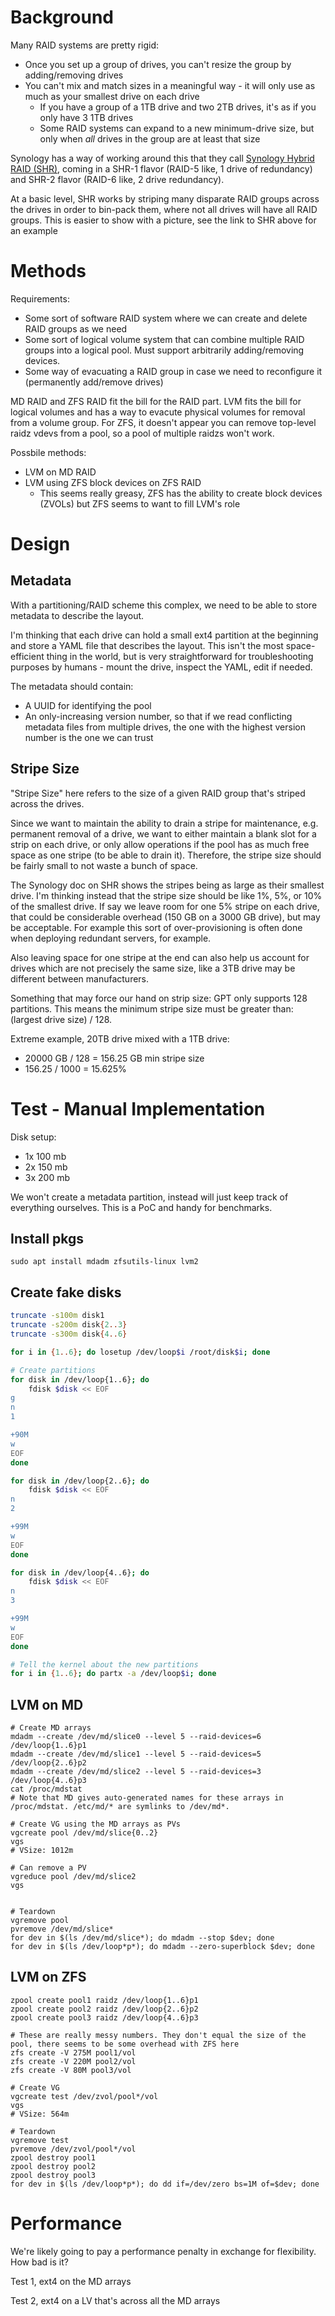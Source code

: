# Background
Many RAID systems are pretty rigid:

* Once you set up a group of drives, you can't resize the group by adding/removing drives
* You can't mix and match sizes in a meaningful way - it will only use as much as your smallest drive on each drive
	* If you have a group of a 1TB drive and two 2TB drives, it's as if you only have 3 1TB drives
	* Some RAID systems can expand to a new minimum-drive size, but only when _all_ drives in the group are at least that size

Synology has a way of working around this that they call [Synology Hybrid RAID (SHR)](https://kb.synology.com/en-us/DSM/tutorial/What_is_Synology_Hybrid_RAID_SHR), coming in a SHR-1 flavor (RAID-5 like, 1 drive of redundancy) and SHR-2 flavor (RAID-6 like, 2 drive redundancy).

At a basic level, SHR works by striping many disparate RAID groups across the drives in order to bin-pack them, where not all drives will have all RAID groups. This is easier to show with a picture, see the link to SHR above for an example


# Methods
Requirements:

- Some sort of software RAID system where we can create and delete RAID groups as we need
- Some sort of logical volume system that can combine multiple RAID groups into a logical pool. Must support arbitrarily adding/removing devices.
- Some way of evacuating a RAID group in case we need to reconfigure it (permanently add/remove drives)

MD RAID and ZFS RAID fit the bill for the RAID part. LVM fits the bill for logical volumes and has a way to evacute physical volumes for removal from a volume group. For ZFS, it doesn't appear you can remove top-level raidz vdevs from a pool, so a pool of multiple raidzs won't work.

Possbile methods:

- LVM on MD RAID
- LVM using ZFS block devices on ZFS RAID
	- This seems really greasy, ZFS has the ability to create block devices (ZVOLs) but ZFS seems to want to fill LVM's role



# Design
## Metadata
With a partitioning/RAID scheme this complex, we need to be able to store metadata to describe the layout. 

I'm thinking that each drive can hold a small ext4 partition at the beginning and store a YAML file that describes the layout. This isn't the most space-efficient thing in the world, but is very straightforward for troubleshooting purposes by humans - mount the drive, inspect the YAML, edit if needed.

The metadata should contain:

- A UUID for identifying the pool
- An only-increasing version number, so that if we read conflicting metadata files from multiple drives, the one with the highest version number is the one we can trust

## Stripe Size
"Stripe Size" here refers to the size of a given RAID group that's striped across the drives. 

Since we want to maintain the ability to drain a stripe for maintenance, e.g. permanent removal of a drive, we want to either maintain a blank slot for a strip on each drive, or only allow operations if the pool has as much free space as one stripe (to be able to drain it). Therefore, the stripe size should be fairly small to not waste a bunch of space.

The Synology doc on SHR shows the stripes being as large as their smallest drive. I'm thinking instead that the stripe size should be like 1%, 5%, or 10% of the smallest drive. If say we leave room for one 5% stripe on each drive, that could be considerable overhead (150 GB on a 3000 GB drive), but may be acceptable. For example this sort of over-provisioning is often done when deploying redundant servers, for example.

Also leaving space for one stripe at the end can also help us account for drives which are not precisely the same size, like a 3TB drive may be different between manufacturers.


Something that may force our hand on strip size: GPT only supports 128 partitions. This means the minimum stripe size must be greater than: (largest drive size) / 128.

Extreme example, 20TB drive mixed with a 1TB drive:

- 20000 GB / 128 = 156.25 GB min stripe size
- 156.25 / 1000 = 15.625%



# Test - Manual Implementation
Disk setup:

- 1x 100 mb
- 2x 150 mb
- 3x 200 mb

We won't create a metadata partition, instead will just keep track of everything ourselves. This is a PoC and handy for benchmarks.

## Install pkgs
```
sudo apt install mdadm zfsutils-linux lvm2
```

## Create fake disks
```bash
truncate -s100m disk1
truncate -s200m disk{2..3}
truncate -s300m disk{4..6}

for i in {1..6}; do losetup /dev/loop$i /root/disk$i; done

# Create partitions
for disk in /dev/loop{1..6}; do
	fdisk $disk << EOF
g
n
1

+90M
w
EOF
done

for disk in /dev/loop{2..6}; do
	fdisk $disk << EOF
n
2

+99M
w
EOF
done

for disk in /dev/loop{4..6}; do
	fdisk $disk << EOF
n
3

+99M
w
EOF
done

# Tell the kernel about the new partitions
for i in {1..6}; do partx -a /dev/loop$i; done
```

## LVM on MD
```shell
# Create MD arrays
mdadm --create /dev/md/slice0 --level 5 --raid-devices=6 /dev/loop{1..6}p1
mdadm --create /dev/md/slice1 --level 5 --raid-devices=5 /dev/loop{2..6}p2
mdadm --create /dev/md/slice2 --level 5 --raid-devices=3 /dev/loop{4..6}p3
cat /proc/mdstat
# Note that MD gives auto-generated names for these arrays in /proc/mdstat. /etc/md/* are symlinks to /dev/md*.

# Create VG using the MD arrays as PVs
vgcreate pool /dev/md/slice{0..2}
vgs
# VSize: 1012m

# Can remove a PV
vgreduce pool /dev/md/slice2
vgs


# Teardown
vgremove pool
pvremove /dev/md/slice*
for dev in $(ls /dev/md/slice*); do mdadm --stop $dev; done
for dev in $(ls /dev/loop*p*); do mdadm --zero-superblock $dev; done
```

## LVM on ZFS
```shell 
zpool create pool1 raidz /dev/loop{1..6}p1
zpool create pool2 raidz /dev/loop{2..6}p2
zpool create pool3 raidz /dev/loop{4..6}p3

# These are really messy numbers. They don't equal the size of the pool, there seems to be some overhead with ZFS here
zfs create -V 275M pool1/vol
zfs create -V 220M pool2/vol
zfs create -V 80M pool3/vol

# Create VG
vgcreate test /dev/zvol/pool*/vol
vgs
# VSize: 564m

# Teardown
vgremove test
pvremove /dev/zvol/pool*/vol
zpool destroy pool1
zpool destroy pool2
zpool destroy pool3
for dev in $(ls /dev/loop*p*); do dd if=/dev/zero bs=1M of=$dev; done
```


# Performance
We're likely going to pay a performance penalty in exchange for flexibility. How bad is it?

Test 1, ext4 on the MD arrays

Test 2, ext4 on a LV that's across all the MD arrays

